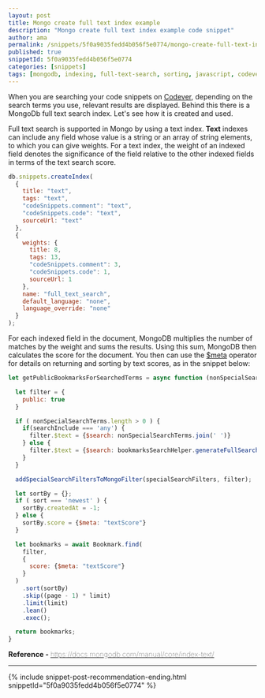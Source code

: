 ```yaml
---
layout: post
title: Mongo create full text index example
description: "Mongo create full text index example code snippet"
author: ama
permalink: /snippets/5f0a9035fedd4b056f5e0774/mongo-create-full-text-index-example
published: true
snippetId: 5f0a9035fedd4b056f5e0774
categories: [snippets]
tags: [mongodb, indexing, full-text-search, sorting, javascript, codever-snippets]
---
```


When you are searching your code snippets on [Codever](https://www.codever.dev), depending on the search terms
you use, relevant results are displayed. Behind this there is a MongoDb full text search index. Let's see how it is
created and used.

Full text search is supported in Mongo by using a text index.
 **Text** indexes can include any field whose value is a string or an array of string elements,
  to which you can give weights. For a text index, the weight of an indexed field denotes the significance of the field
   relative to the other indexed fields in terms of the text search score.

```javascript
db.snippets.createIndex(
  {
    title: "text",
    tags: "text",
    "codeSnippets.comment": "text",
    "codeSnippets.code": "text",
    sourceUrl: "text"
  },
  {
    weights: {
      title: 8,
      tags: 13,
      "codeSnippets.comment": 3,
      "codeSnippets.code": 1,
      sourceUrl: 1
    },
    name: "full_text_search",
    default_language: "none",
    language_override: "none"
  }
);
```

For each indexed field in the document, MongoDB multiplies the number of matches by the weight and sums the results.
 Using this sum, MongoDB then calculates the score for the document.
  You then can use the  [$meta](https://docs.mongodb.com/manual/reference/operator/aggregation/meta/) operator for details
   on returning and sorting by text scores, as in the snippet below:

```javascript
let getPublicBookmarksForSearchedTerms = async function (nonSpecialSearchTerms, page, limit, sort, specialSearchFilters, searchInclude) {

  let filter = {
    public: true
  }

  if ( nonSpecialSearchTerms.length > 0 ) {
    if(searchInclude === 'any') {
      filter.$text = {$search: nonSpecialSearchTerms.join(' ')}
    } else {
      filter.$text = {$search: bookmarksSearchHelper.generateFullSearchText(nonSpecialSearchTerms)};
    }
  }

  addSpecialSearchFiltersToMongoFilter(specialSearchFilters, filter);

  let sortBy = {};
  if ( sort === 'newest' ) {
    sortBy.createdAt = -1;
  } else {
    sortBy.score = {$meta: "textScore"}
  }

  let bookmarks = await Bookmark.find(
    filter,
    {
      score: {$meta: "textScore"}
    }
  )
    .sort(sortBy)
    .skip((page - 1) * limit)
    .limit(limit)
    .lean()
    .exec();

  return bookmarks;
}
```

<span style="font-size: 0.9rem">
  <strong>Reference - </strong>
  <a href="https://docs.mongodb.com/manual/core/index-text/" target="_blank" style="font-weight: lighter">
     https://docs.mongodb.com/manual/core/index-text/
  </a>
</span>

<hr/>


 {% include snippet-post-recommendation-ending.html snippetId="5f0a9035fedd4b056f5e0774" %}
